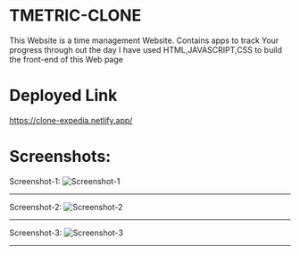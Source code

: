 # TMETRIC-CLONE
This Website is a time management Website. Contains apps to track Your progress through out the day
I have used HTML,JAVASCRIPT,CSS to build the front-end of this Web page
# Deployed Link

https://clone-expedia.netlify.app/


# Screenshots:

Screenshot-1:
![Screenshot-1](https://drive.google.com/file/d/1CEMME0S8dn9z9q5majCvCgATMdWSZYO0/view?usp=share_link)

<hr>

Screenshot-2:
![Screenshot-2](https://github.com/geraltyen/Revision/blob/main/images/Free%20Time%20Tracking%20software%20%26%20App%20-%20Google%20Chrome%2016-01-2023%2023_29_53.png)

<hr>

Screenshot-3:
![Screenshot-3](https://github.com/geraltyen/Revision/blob/main/images/Free%20Time%20Tracking%20software%20%26%20App%20-%20Google%20Chrome%2016-01-2023%2023_30_13%20(1).png)

<hr>
